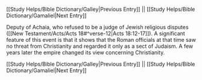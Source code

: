 [[Study Helps/Bible Dictionary/Galley|Previous Entry]]  ||  [[Study Helps/Bible Dictionary/Gamaliel|Next Entry]]

 Deputy of Achaia, who refused to be a judge of Jewish religious disputes ([[New Testament/Acts/Acts 18#^verse-12|Acts 18:12-17]]). A significant feature of this event is that it shows that the Roman officials at that time saw no threat from Christianity and regarded it only as a sect of Judaism. A few years later the empire changed its view concerning Christianity.

[[Study Helps/Bible Dictionary/Galley|Previous Entry]]  ||  [[Study Helps/Bible Dictionary/Gamaliel|Next Entry]]
